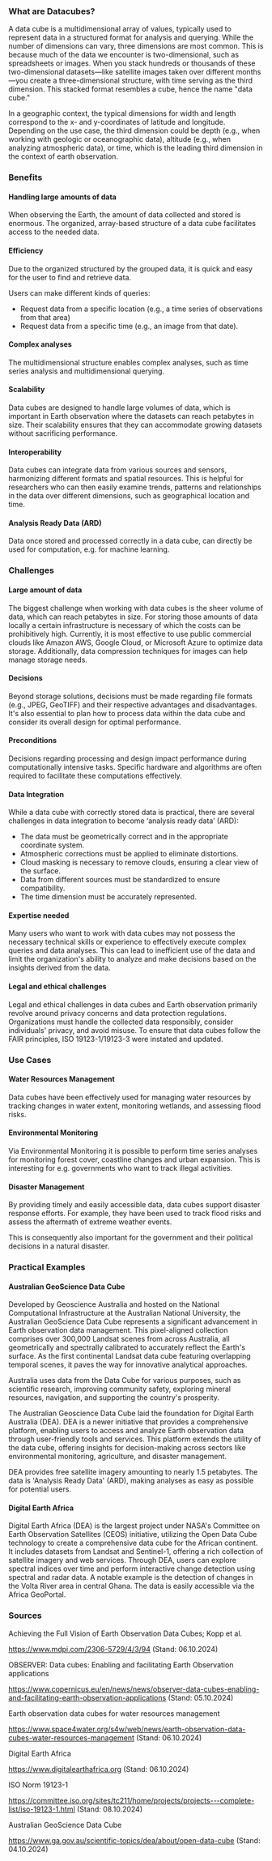 ### What are Datacubes? 

A data cube is a multidimensional array of values, typically used to represent data in a structured format for analysis and querying. While the number of dimensions can vary, three dimensions are most common. This is because much of the data we encounter is two-dimensional, such as spreadsheets or images. When you stack hundreds or thousands of these two-dimensional datasets—like satellite images taken over different months—you create a three-dimensional structure, with time serving as the third dimension. This stacked format resembles a cube, hence the name "data cube." 

In a geographic context, the typical dimensions for width and length correspond to the x- and y-coordinates of latitude and longitude. Depending on the use case, the third dimension could be depth (e.g., when working with geologic or oceanographic data), altitude (e.g., when analyzing atmospheric data), or time, which is the leading third dimension in the context of earth observation.  

  

### Benefits 

#### Handling large amounts of data 
When observing the Earth, the amount of data collected and stored is enormous. The organized, array-based structure of a data cube facilitates access to the needed data.  

 
#### Efficiency  
Due to the organized structured by the grouped data, it is quick and easy for the user to find and retrieve data. 

Users can make different kinds of queries: 

- Request data from a specific location (e.g., a time series of observations from that area) 
- Request data from a specific time (e.g., an image from that date). 


#### Complex analyses 
The multidimensional structure enables complex analyses, such as time series analysis and multidimensional querying. 


#### Scalability 
Data cubes are designed to handle large volumes of data, which is important in Earth observation where the datasets can reach petabytes in size. Their scalability ensures that they can accommodate growing datasets without sacrificing performance. 

 

#### Interoperability 
Data cubes can integrate data from various sources and sensors, harmonizing different formats and spatial resources. This is helpful for researchers who can then easily examine trends, patterns and relationships in the data over different dimensions, such as geographical location and time.   

 

#### Analysis Ready Data (ARD) 
Data once stored and processed correctly in a data cube, can directly be used for computation, e.g. for machine learning.  

 

### Challenges 

#### Large amount of data  
The biggest challenge when working with data cubes is the sheer volume of data, which can reach petabytes in size. For storing those amounts of data locally a certain infrastructure is necessary of which the costs can be prohibitively high. Currently, it is most effective to use public commercial clouds like Amazon AWS, Google Cloud, or Microsoft Azure to optimize data storage. Additionally, data compression techniques for images can help manage storage needs. 


#### Decisions 
Beyond storage solutions, decisions must be made regarding file formats (e.g., JPEG, GeoTIFF) and their respective advantages and disadvantages. It's also essential to plan how to process data within the data cube and consider its overall design for optimal performance. 

 
#### Preconditions 
Decisions regarding processing and design impact performance during computationally intensive tasks. Specific hardware and algorithms are often required to facilitate these computations effectively. 

 
#### Data Integration 
While a data cube with correctly stored data is practical, there are several challenges in data integration to become ‘analysis ready data’ (ARD): 

- The data must be geometrically correct and in the appropriate coordinate system. 
- Atmospheric corrections must be applied to eliminate distortions. 
- Cloud masking is necessary to remove clouds, ensuring a clear view of the surface. 
- Data from different sources must be standardized to ensure compatibility. 
- The time dimension must be accurately represented. 


#### Expertise needed 
Many users who want to work with data cubes may not possess the necessary technical skills or experience to effectively execute complex queries and data analyses. This can lead to inefficient use of the data and limit the organization's ability to analyze and make decisions based on the insights derived from the data. 

 

#### Legal and ethical challenges 
Legal and ethical challenges in data cubes and Earth observation primarily revolve around privacy concerns and data protection regulations. Organizations must handle the collected data responsibly, consider individuals' privacy, and avoid misuse. To ensure that data cubes follow the FAIR principles, ISO 19123-1/19123-3 were instated and updated. 

 

### Use Cases 

#### Water Resources Management 
Data cubes have been effectively used for managing water resources by tracking changes in water extent, monitoring wetlands, and assessing flood risks. 

 
#### Environmental Monitoring 
Via Environmental Monitoring it is possible to perform time series analyses for monitoring forest cover, coastline changes and urban expansion. This is interesting for e.g. governments who want to track illegal activities.  

 
#### Disaster Management 
By providing timely and easily accessible data, data cubes support disaster response efforts. For example, they have been used to track flood risks and assess the aftermath of extreme weather events. 

This is consequently also important for the government and their political decisions in a natural disaster. 



### Practical Examples 

#### Australian GeoScience Data Cube 
Developed by Geoscience Australia and hosted on the National Computational Infrastructure at the Australian National University, the Australian GeoScience Data Cube represents a significant advancement in Earth observation data management. This pixel-aligned collection comprises over 300,000 Landsat scenes from across Australia, all geometrically and spectrally calibrated to accurately reflect the Earth's surface. As the first continental Landsat data cube featuring overlapping temporal scenes, it paves the way for innovative analytical approaches.  

Australia uses data from the Data Cube for various purposes, such as scientific research, improving community safety, exploring mineral resources, navigation, and supporting the country's prosperity.  

The Australian Geoscience Data Cube laid the foundation for Digital Earth Australia (DEA). DEA is a newer initiative that provides a comprehensive platform, enabling users to access and analyze Earth observation data through user-friendly tools and services. This platform extends the utility of the data cube, offering insights for decision-making across sectors like environmental monitoring, agriculture, and disaster management.  

DEA provides free satellite imagery amounting to nearly 1.5 petabytes. The data is 'Analysis Ready Data' (ARD), making analyses as easy as possible for potential users. 

 
#### Digital Earth Africa 
Digital Earth Africa (DEA) is the largest project under NASA's Committee on Earth Observation Satellites (CEOS) initiative, utilizing the Open Data Cube technology to create a comprehensive data cube for the African continent. It includes datasets from Landsat and Sentinel-1, offering a rich collection of satellite imagery and web services. Through DEA, users can explore spectral indices over time and perform interactive change detection using spectral and radar data. A notable example is the detection of changes in the Volta River area in central Ghana. The data is easily accessible via the Africa GeoPortal. 

 

### Sources 

Achieving the Full Vision of Earth Observation Data Cubes; Kopp et al. 

https://www.mdpi.com/2306-5729/4/3/94 (Stand: 06.10.2024) 

 

OBSERVER: Data cubes: Enabling and facilitating Earth Observation applications 

https://www.copernicus.eu/en/news/news/observer-data-cubes-enabling-and-facilitating-earth-observation-applications (Stand: 05.10.2024) 

 

Earth observation data cubes for water resources management 

https://www.space4water.org/s4w/web/news/earth-observation-data-cubes-water-resources-management (Stand: 06.10.2024) 

 

Digital Earth Africa 

https://www.digitalearthafrica.org (Stand: 06.10.2024) 

 

ISO Norm 19123-1 

https://committee.iso.org/sites/tc211/home/projects/projects---complete-list/iso-19123-1.html (Stand: 08.10.2024) 

 

Australian GeoScience Data Cube 

https://www.ga.gov.au/scientific-topics/dea/about/open-data-cube (Stand: 04.10.2024) 

 

 

 